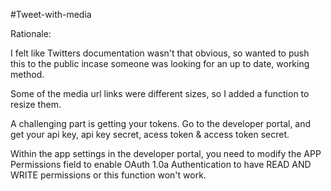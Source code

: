 #Tweet-with-media

Rationale:

I felt like Twitters documentation wasn't that obvious, so wanted to push this to the public incase someone was looking for an up to date, working method.

Some of the media url links were different sizes, so I added a function to resize them.

A challenging part is getting your tokens. Go to the developer portal, and get your api key, api key secret, acess token & access token secret.

Within the app settings in the developer portal, you need to modify the APP Permissions field to enable OAuth 1.0a Authentication to have READ AND WRITE permissions or this function won't work.
